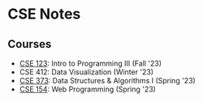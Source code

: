 # CSE Notes

## Courses

- [CSE 123](./CSE123/): Intro to Programming III (Fall '23)
- CSE 412: Data Visualization (Winter '23)
- [CSE 373](./CSE373/): Data Structures & Algorithms I (Spring '23)
- [CSE 154](./CSE154/): Web Programming (Spring '23)
